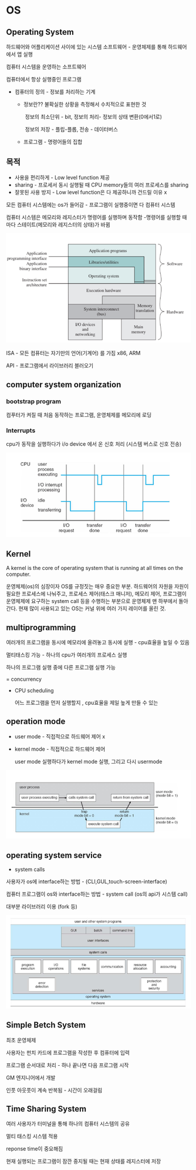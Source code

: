 # OS

## Operating System

하드웨어와 어플리케이션 사이에 있는 시스템 소프트웨어  - 운영체제를 통해 하드웨어에서 앱 실행

컴퓨터 시스템을 운영하는 소프트웨어

컴퓨터에서 항상 실행중인 프로그램

- 컴퓨터의 정의 - 정보를 처리하는 기계 

  - 정보란?? 불확실한 상황을 측정해서 수치적으로 표현한 것

    ​                정보의 최소단위 - bit, 정보의 처리- 정보의 상태 변환(0에서1로)

    ​                정보의 저장 - 플립-플롭, 전송 - 데이터버스

  - 프로그램 - 명령어들의 집합

  

## 목적

- 사용을 편리하게 - Low level function 제공
- sharing - 프로세서 동시 실행될 때 CPU memory들의 여러 프로세스를 sharing
- 잘못된 사용 방지 - Low level function은 다 제공하니까 건드릴 이유 x

모든 컴퓨터 시스템에는 os가 들어감 - 프로그램이 실행중이면 다 컴퓨터 시스템 

컴퓨터 시스템은 메모리와 레지스터가 명령어를 실행하며 동작함  -명령어를 실행할 때 마다 스테이트(메모리와 레지스터의 상태)가 바뀜

 

![image-20220308085428687](OS.assets/image-20220308085428687.png)

ISA - 모든 컴퓨터는 자기만의 언어(기계어) 를 가짐 x86, ARM

API - 프로그램에서 라이브러리 블러오기



## computer system organization

### bootstrap program

컴푸터가 켜질 때 처음 동작하는 프로그램, 운영체제를 메모리에 로딩

### Interrupts

cpu가 동작을 실행하다가 i/o device 에서 온 신호 처리 (시스템 버스로 신호 전송)

![image-20220402142744495](OS.assets/image-20220402142744495.png)

## Kernel

A kernel is the core of operating system that is running at all times on the computer.

운영체제(os)의 심장이자 OS를 규정짓는 매우 중요한 부분. 하드웨어의 자원을 자원이 필요한 프로세스에 나눠주고, 프로세스 제어(태스크 매니저), 메모리 제어, 프로그램이 운영체제에 요구하는 system call 등을 수행하는 부분으로 운영체제 맨 하부에서 돌아간다. 현재 많이 사용되고 있는 OS는 커널 위에 여러 가지 레이어를 올린 것. 

## multiprogramming

여러개의 프로그램을 동시에 메모리에 올려놓고 동시에 실행 - cpu효율을 높일 수 있음

멀티태스킹 가능 - 하나의 cpu가 여러개의 프로세스 실행

하나의 프로그램 실행 중에 다른 프로그램 실행 가능

= concurrency

- CPU scheduling

  어느 프로그램을 먼저 실행할지 , cpu효율을 제일 높게 만들 수 있는

## operation mode

- user mode - 직접적으로 하드웨어 제어 x

- kernel mode - 직접적으로 하드웨어 제어

  user mode 실행하다가 kernel mode 실행, 그리고 다시 usermode

![image-20220402142827778](OS.assets/image-20220402142827778.png)

## operating system service

- system calls 

사용자가 os에 interface하는 방법 -  (CLI,GUL,touch-screen-interface)

컴퓨터 프로그램이 os와 interface하는 방법 - system call (os의 api가 시스템 call)

대부분 라이브러리 이용 (fork 등)

![image-20220402144026589](OS.assets/image-20220402144026589.png)





## Simple Betch System

최초 운영체제

사용자는 펀치 카드에 프로그램을 작성한 후 컴퓨터에 입력

프로그램 순서대로 처리 - 하나 끝나면 다음 프로그램 시작

GM 엔지니어에서 개발

인풋 아웃풋이 계속 반복됨 - 시간이 오래걸림



## Time Sharing System

여러 사용자가 터미널을 통해 하나의 컴퓨터 시스템의 공유

멀티 태스킹 시스템 적용

reponse time이 중요해짐

현재 실행되는 프로그램이 잠깐 중지될 때는 현재 상태를 레지스터에 저장





